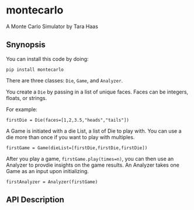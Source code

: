 # montecarlo
A Monte Carlo Simulator by Tara Haas

## Snynopsis

You can install this code by doing:

```
pip install montecarlo
```

There are three classes: `Die`, `Game`, and `Analyzer`.

You create a `Die` by passing in a list of unique faces. Faces can be integers, floats, or strings.

For example:

```
firstDie = Die(faces=[1,2,3.5,"heads","tails"])
```

A Game is initiated with a die List, a list of Die to play with. You can use a die more than once if you want to play with multiples.

```
firstGame = Game(dieList=[firstDie,firstDie,firstDie])
```

After you play a game, `firstGame.play(times=n)`, you can then use an Analyzer to provdie insights on the game results. An Analyzer takes one Game as an input upon initializing.

```
firstAnalyzer = Analyzer(firstGame)
```

## API Description


